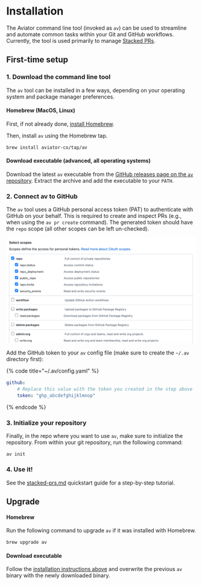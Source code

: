 # Installation

The Aviator command line tool (invoked as `av`) can be used to streamline and automate common tasks within your Git and GitHub workflows. Currently, the tool is used primarily to manage [Stacked PRs](../../getting-started/stacked-prs.md).

## First-time setup

### 1. Download the command line tool

The `av` tool can be installed in a few ways, depending on your operating system and package manager preferences.

#### Homebrew (MacOS, Linux)

First, if not already done, [install Homebrew](https://brew.sh/).

Then, install `av` using the Homebrew tap.

```
brew install aviator-co/tap/av
```

#### Download executable (advanced, all operating systems)

Download the latest `av` executable from the [GitHub releases page on the `av` repository](https://github.com/aviator-co/av/releases). Extract the archive and add the executable to your `PATH`.

### 2. Connect av to GitHub

The `av` tool uses a GitHub personal access token (PAT) to authenticate with GitHub on your behalf. This is required to create and inspect PRs (e.g., when using the `av pr create` command). The generated token should have the `repo` scope (all other scopes can be left un-checked).

![Required permissions for the GitHub personal access token that you will use with av](<../../.gitbook/assets/Screen Shot 2022-05-26 at 11.20.35 AM.png>)

Add the GitHub token to your `av` config file (make sure to create the `~/.av` directory first):

{% code title="~/.av/config.yaml" %}
```yaml
github:
    # Replace this value with the token you created in the step above
    token: "ghp_abcdefghijklmnop"
```
{% endcode %}

### 3. Initialize your repository

Finally, in the repo where you want to use `av`, make sure to initialize the repository. From within your git repository, run the following command:

```
av init
```

### 4. Use it!

See the [stacked-prs.md](../../getting-started/stacked-prs.md "mention") quickstart guide for a step-by-step tutorial.

## Upgrade <a href="#upgrade" id="upgrade"></a>

#### Homebrew

Run the following command to upgrade `av` if it was installed with Homebrew.

```
brew upgrade av
```

#### Download executable

Follow the [installation instructions above](installation.md#download-executable-advanced-all-operating-systems) and overwrite the previous `av` binary with the newly downloaded binary.
